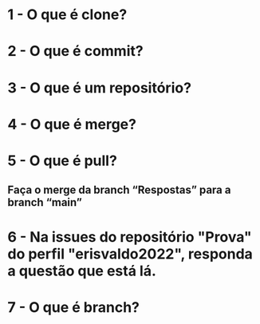# 1 - O que é clone?

# 2 - O que é commit?

# 3 - O que é um repositório?

# 4 - O que é merge?

# 5 - O que é pull?

## Faça o merge da branch “Respostas” para a branch “main”

# 6 - Na issues do repositório "Prova" do perfil "erisvaldo2022", responda a questão que está lá.

# 7 - O que é branch?

